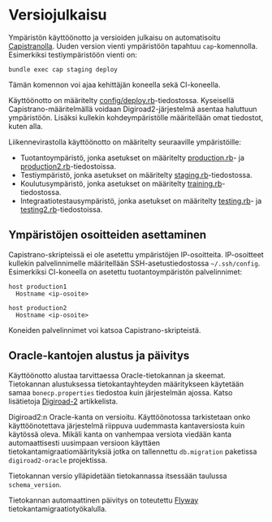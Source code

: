 # Versiojulkaisu

Ympäristön käyttöönotto ja versioiden julkaisu on automatisoitu [Capistranolla](http://capistranorb.com/). Uuden version vienti ympäristöön tapahtuu `cap`-komennolla. Esimerkiksi testiympäristöön vienti on:

    bundle exec cap staging deploy

Tämän komennon voi ajaa kehittäjän koneella sekä CI-koneella.

Käyttöönotto on määritelty [config/deploy.rb](config/deploy.rb)-tiedostossa. Kyseisellä Capistrano-määritelmällä voidaan Digiroad2-järjestelmä asentaa haluttuun ympäristöön. Lisäksi kullekin kohdeympäristölle määritellään omat tiedostot, kuten alla.

Liikennevirastolla käyttöönotto on määritelty seuraaville ympäristöille:
* Tuotantoympäristö, jonka asetukset on määritelty [production.rb](config/deploy/production.rb)- ja [production2.rb](config/deploy/production2.rb)-tiedostoissa.
* Testiympäristö, jonka asetukset on määritelty [staging.rb](config/deploy/staging.rb)-tiedostossa.
* Koulutusympäristö, jonka asetukset on määritelty [training.rb](config/deploy/training.rb)-tiedostossa.
* Integraatiotestausympäristö, jonka asetukset on määritelty [testing.rb](config/deploy/testing.rb)- ja [testing2.rb](config/deploy/testing2.rb)-tiedostoissa.

## Ympäristöjen osoitteiden asettaminen

Capistrano-skripteissä ei ole asetettu ympäristöjen IP-osoitteita. IP-osoitteet kullekin palvelinnimelle määritellään SSH-asetustiedostossa `~/.ssh/config`. Esimerkiksi CI-koneella on asetettu tuotantoympäristön palvelinnimet: 

```
host production1
  Hostname <ip-osoite>
  
host production2
  Hostname <ip-osoite>
```

Koneiden palvelinnimet voi katsoa Capistrano-skripteistä.

## Oracle-kantojen alustus ja päivitys

Käyttöönotto alustaa tarvittaessa Oracle-tietokannan ja skeemat. Tietokannan alustuksessa tietokantayhteyden määritykseen käytetään samaa `bonecp.properties` tiedostoa kuin järjestelmän ajossa. Katso lisätietoja [Digiroad-2](README.md) artikkelista.

Digiroad2:n Oracle-kanta on versioitu. Käyttöönotossa tarkistetaan onko käyttöönotettava järjestelmä riippuva uudemmasta kantaversiosta kuin käytössä oleva. Mikäli kanta on vanhempaa versiota viedään kanta automaattisesti uusimpaan versioon käyttäen tietokantamigraatiomäärityksiä jotka on tallennettu `db.migration` paketissa `digiroad2-oracle` projektissa.

Tietokannan versio ylläpidetään tietokannassa itsessään taulussa `schema_version`.

Tietokannan automaattinen päivitys on toteutettu [Flyway](http://flywaydb.org/) tietokantamigraatiotyökalulla.
